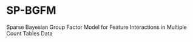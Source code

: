 # SP-BGFM
Sparse Bayesian Group Factor Model for Feature Interactions in Multiple Count Tables Data
